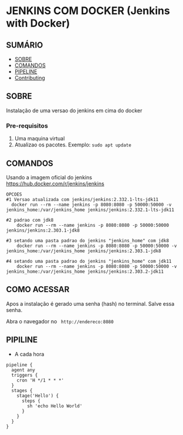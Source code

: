 # JENKINS COM DOCKER (Jenkins with Docker)

## SUMÁRIO

- [SOBRE](#sobre)
- [COMANDOS](#comandos)
- [PIPELINE](#pipeline)
- [Contributing](../CONTRIBUTING.md)

## SOBRE <a name = "about"></a>

Instalação de uma versao do jenkins em cima do docker

### Pre-requisitos

1. Uma maquina virtual
2. Atualizao os pacotes. Exemplo: `sudo apt update`

## COMANDOS <a name = "comandos"></a>

Usando a imagem oficial do jenkins
https://hub.docker.com/r/jenkins/jenkins

```
OPCOES
#1 Versao atualizada com jenkins/jenkins:2.332.1-lts-jdk11
  docker run --rm --name jenkins -p 8080:8080 -p 50000:50000 -v jenkins_home:/var/jenkins_home jenkins/jenkins:2.332.1-lts-jdk11

#2 padrao com jdk8
    docker run --rm --name jenkins -p 8080:8080 -p 50000:50000 jenkins/jenkins:2.303.1-jdk8

#3 setando uma pasta padrao do jenkins "jenkins_home" com jdk8
    docker run --rm --name jenkins -p 8080:8080 -p 50000:50000 -v jenkins_home:/var/jenkins_home jenkins/jenkins:2.303.1-jdk8

#4 setando uma pasta padrao do jenkins "jenkins_home" com jdk11
    docker run --rm --name jenkins -p 8080:8080 -p 50000:50000 -v jenkins_home:/var/jenkins_home jenkins/jenkins:2.303.2-jdk11

```

## COMO ACESSAR

Apos a instalação é gerado uma senha (hash) no terminal. Salve essa senha.

Abra o navegador no ` http://endereco:8080`

## PIPILINE <a name = "pipeline"></a>

- A cada hora

```
pipeline {
  agent any
  triggers {
    cron 'H */1 * * *'
  }
  stages {
    stage('Hello') {
      steps {
        sh 'echo Hello World'
      }
    }
  }
}

```
